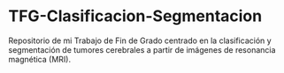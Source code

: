 # TFG-Clasificacion-Segmentacion
Repositorio de mi Trabajo de Fin de Grado centrado en la clasificación y segmentación de tumores cerebrales a partir de imágenes de resonancia magnética (MRI).

